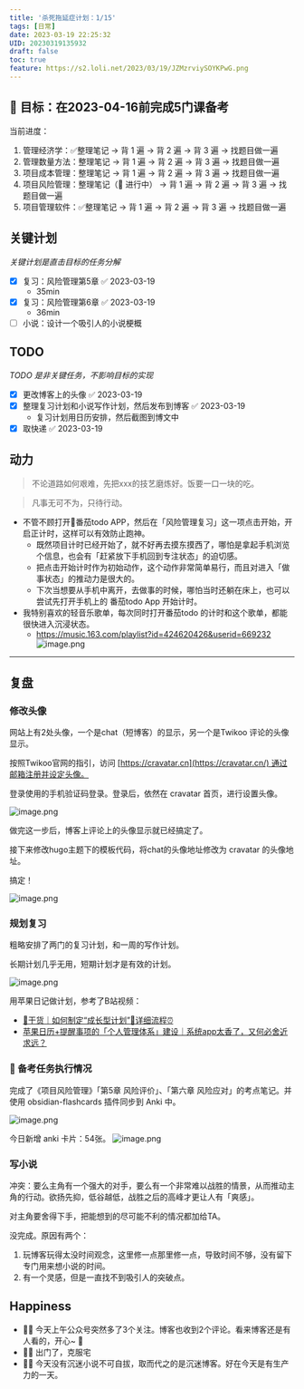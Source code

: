 ```yaml
---
title: '杀死拖延症计划：1/15'
tags: [日常]
date: 2023-03-19 22:25:32
UID: 20230319135932
draft: false
toc: true
feature: https://s2.loli.net/2023/03/19/JZMzrviySOYKPwG.png
---
```


## 🎯 目标：在2023-04-16前完成5门课备考
当前进度：
1. 管理经济学：✅整理笔记 → 背 1 遍 → 背 2 遍 → 背 3 遍 → 找题目做一遍
2. 管理数量方法：整理笔记 → 背 1 遍 → 背 2 遍 → 背 3 遍 → 找题目做一遍
3. 项目成本管理：整理笔记 → 背 1 遍 → 背 2 遍 → 背 3 遍 → 找题目做一遍
4. 项目风险管理：整理笔记（🔴 进行中） → 背 1 遍 → 背 2 遍 → 背 3 遍 → 找题目做一遍
5. 项目管理软件：✅整理笔记 → 背 1 遍 → 背 2 遍 → 背 3 遍 → 找题目做一遍

## 关键计划
*关键计划是直击目标的任务分解*
- [x] 复习：风险管理第5章 ✅ 2023-03-19
	- 35min
- [x] 复习：风险管理第6章 ✅ 2023-03-19
	- 36min
- [ ] 小说：设计一个吸引人的小说梗概

<!--more-->

## TODO
*TODO 是非关键任务，不影响目标的实现*
- [x] 更改博客上的头像 ✅ 2023-03-19
- [x] 整理复习计划和小说写作计划，然后发布到博客 ✅ 2023-03-19
	- 复习计划用日历安排，然后截图到博文中
- [x] 取快递 ✅ 2023-03-19

## 动力
>不论道路如何艰难，先把xxx的技艺磨炼好。饭要一口一块的吃。

> 凡事无可不为，只待行动。

- 不管不顾打开🍅番茄todo APP，然后在「风险管理复习」这一项点击开始，开启正计时，这样可以有效防止跑神。
	- 既然项目计时已经开始了，就不好再去摸东摸西了，哪怕是拿起手机浏览个信息，也会有「赶紧放下手机回到专注状态」的迫切感。
	- 把点击开始计时作为初始动作，这个动作非常简单易行，而且对进入「做事状态」的推动力是很大的。
	- 下次当想要从手机中离开，去做事的时候，哪怕当时还躺在床上，也可以尝试先打开手机上的 番茄todo App 开始计时。
- 我特别喜欢的轻音乐歌单，每次同时打开番茄todo 的计时和这个歌单，都能很快进入沉浸状态。
	- https://music.163.com/playlist?id=424620426&userid=669232
		![image.png](https://s2.loli.net/2023/03/19/28VHXUr5FYiOjvJ.png)


---
## 复盘
### 修改头像
网站上有2处头像，一个是chat（短博客）的显示，另一个是Twikoo 评论的头像显示。

按照Twikoo官网的指引，访问 [https://cravatar.cn](https://cravatar.cn/) 通过邮箱注册并设定头像。

登录使用的手机验证码登录。登录后，依然在 cravatar 首页，进行设置头像。

![image.png](https://s2.loli.net/2023/03/19/ekuaALCdbR7PMqn.png)

做完这一步后，博客上评论上的头像显示就已经搞定了。

接下来修改hugo主题下的模板代码，将chat的头像地址修改为 cravatar 的头像地址。

搞定！

![image.png](https://s2.loli.net/2023/03/19/DAKwGmibQUIgv8V.png)


### 规划复习

粗略安排了两门的复习计划，和一周的写作计划。

长期计划几乎无用，短期计划才是有效的计划。

![image.png](https://s2.loli.net/2023/03/19/JZMzrviySOYKPwG.png)

用苹果日记做计划，参考了B站视频：
- [📝干货｜如何制定“成长型计划”🧠详细流程⏰](https://www.bilibili.com/video/BV1n24y1u7NH)
- [苹果日历+提醒事项的「个人管理体系」建设｜系统app太香了，又何必舍近求远？](https://www.bilibili.com/video/BV1rf4y1t7sZ/?share_source=copy_web&vd_source=f44b1cb3a4e56e90e1d1c75ac3c8c242)

### 💯 备考任务执行情况

完成了《项目风险管理》「第5章 风险评价」、「第六章 风险应对」的考点笔记。并使用 obsidian-flashcards 插件同步到 Anki 中。

![image.png](https://s2.loli.net/2023/03/19/6lBGAzVkaOTywbN.png)


今日新增 anki 卡片：54张。
![image.png](https://s2.loli.net/2023/03/19/DxCfslTgSABZ1VY.png)

### 写小说
冲突：要么主角有一个强大的对手，要么有一个非常难以战胜的情景，从而推动主角的行动。欲扬先抑，低谷越低，战胜之后的高峰才更让人有「爽感」。

对主角要舍得下手，把能想到的尽可能不利的情况都加给TA。

没完成。原因有两个：
1. 玩博客玩得太没时间观念，这里修一点那里修一点，导致时间不够，没有留下专门用来想小说的时间。
2. 有一个灵感，但是一直找不到吸引人的突破点。


## Happiness
- 👍🏻 今天上午公众号突然多了3个关注。博客也收到2个评论。看来博客还是有人看的，开心~ 🎉  
- 👍🏻 出门了，克服宅
- 👍🏻 今天没有沉迷小说不可自拔，取而代之的是沉迷博客。好在今天是有生产力的一天。